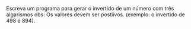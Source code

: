 Escreva um programa para gerar o invertido de um número com três algarismos
obs: Os valores devem ser postiivos.
(exemplo: o invertido de 498 é 894).